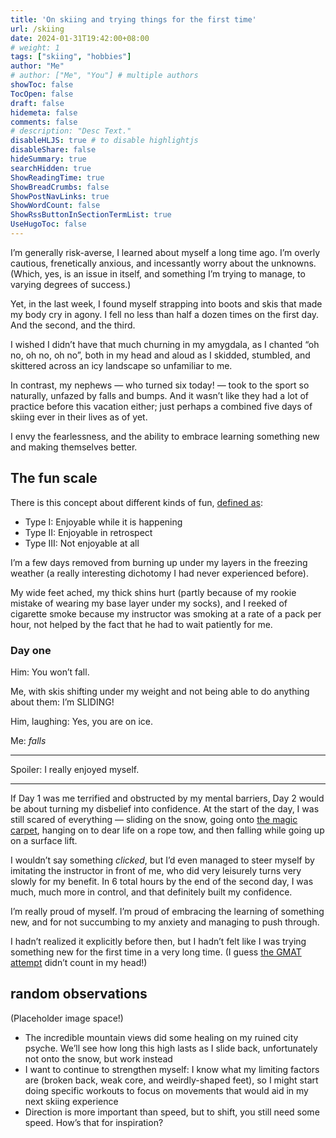 ```yaml
---
title: 'On skiing and trying things for the first time'
url: /skiing
date: 2024-01-31T19:42:00+08:00
# weight: 1
tags: ["skiing", "hobbies"]
author: "Me"
# author: ["Me", "You"] # multiple authors
showToc: false
TocOpen: false
draft: false
hidemeta: false
comments: false
# description: "Desc Text."
disableHLJS: true # to disable highlightjs
disableShare: false
hideSummary: true
searchHidden: true
ShowReadingTime: true
ShowBreadCrumbs: false
ShowPostNavLinks: true
ShowWordCount: false
ShowRssButtonInSectionTermList: true
UseHugoToc: false
---
```


I’m generally risk-averse, I learned about myself a long time ago. I’m overly cautious, frenetically anxious, and incessantly worry about the unknowns. (Which, yes, is an issue in itself, and something I’m trying to manage, to varying degrees of success.)

Yet, in the last week, I found myself strapping into boots and skis that made my body cry in agony. I fell no less than half a dozen times on the first day. And the second, and the third. 

I wished I didn’t have that much churning in my amygdala, as I chanted “oh no, oh no, oh no”, both in my head and aloud as I skidded, stumbled, and skittered across an icy landscape so unfamiliar to me.

In contrast, my nephews — who turned six today! — took to the sport so naturally, unfazed by falls and bumps. And it wasn’t like they had a lot of practice before this vacation either; just perhaps a combined five days of skiing ever in their lives as of yet. 

I envy the fearlessness, and the ability to embrace learning something new and making themselves better.

## The fun scale

There is this concept about different kinds of fun, [defined as](https://kellycordes.com/2009/11/02/the-fun-scale/):

- Type I: Enjoyable while it is happening
- Type II: Enjoyable in retrospect
- Type III: Not enjoyable at all

I’m a few days removed from burning up under my layers in the freezing weather (a really interesting dichotomy I had never experienced before). 

My wide feet ached, my thick shins hurt (partly because of my rookie mistake of wearing my base layer under my socks), and I reeked of cigarette smoke because my instructor was smoking at a rate of a pack per hour, not helped by the fact that he had to wait patiently for me.

### Day one

Him: You won’t fall.

Me, with skis shifting under my weight and not being able to do anything about them: I’m SLIDING!

Him, laughing: Yes, you are on ice.

Me: *falls*

***

Spoiler: I really enjoyed myself.

***

If Day 1 was me terrified and obstructed by my mental barriers, Day 2 would be about turning my disbelief into confidence. At the start of the day, I was still scared of everything — sliding on the snow, going onto [the magic carpet](https://www.the-ski-guru.com/2019/12/06/different-types-lifts-resortshow-ride-them/), hanging on to dear life on a rope tow, and then falling while going up on a surface lift.

I wouldn’t say something *clicked*, but I’d even managed to steer myself by imitating the instructor in front of me, who did very leisurely turns very slowly for my benefit. In 6 total hours by the end of the second day, I was much, much more in control, and that definitely built my confidence.

I’m really proud of myself. I’m proud of embracing the learning of something new, and for not succumbing to my anxiety and managing to push through. 

I hadn’t realized it explicitly before then, but I hadn’t felt like I was trying something new for the first time in a very long time. (I guess [the GMAT attempt](https://jalyn.co/its-me-hi-im-the-problem/) didn’t count in my head!)


## random observations

(Placeholder image space!)

- The incredible mountain views did some healing on my ruined city psyche. We’ll see how long this high lasts as I slide back, unfortunately not onto the snow, but work instead
- I want to continue to strengthen myself: I know what my limiting factors are (broken back, weak core, and weirdly-shaped feet), so I might start doing specific workouts to focus on movements that would aid in my next skiing experience
- Direction is more important than speed, but to shift, you still need some speed. How’s that for inspiration?